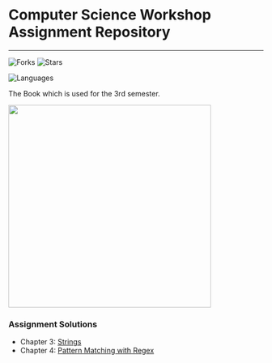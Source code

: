 # Computer Science Workshop Assignment Repository
<hr>

![Forks](https://flat.badgen.net/github/forks/saswatsamal/CSW-Assignment)  ![Stars](https://flat.badgen.net/github/stars/saswatsamal/CSW-Assignment)

![Languages](https://img.shields.io/github/languages/count/saswatsamal/CSW-Assignment?color=green&style=for-the-badge)


<p> The Book which is used for the 3rd semester. </p>
<img src="https://github.com/saswatsamal/CSW-Assignment/blob/main/Imgs/Book%20PDF.jpg" height=400>

### Assignment Solutions

- Chapter 3: [Strings](https://github.com/saswatsamal/CSW-Assignment/tree/main/Strings)
- Chapter 4: [Pattern Matching with Regex](https://github.com/saswatsamal/CSW-Assignment/tree/main/Pattern%20Matching%20with%20Regular%20Expressions)
